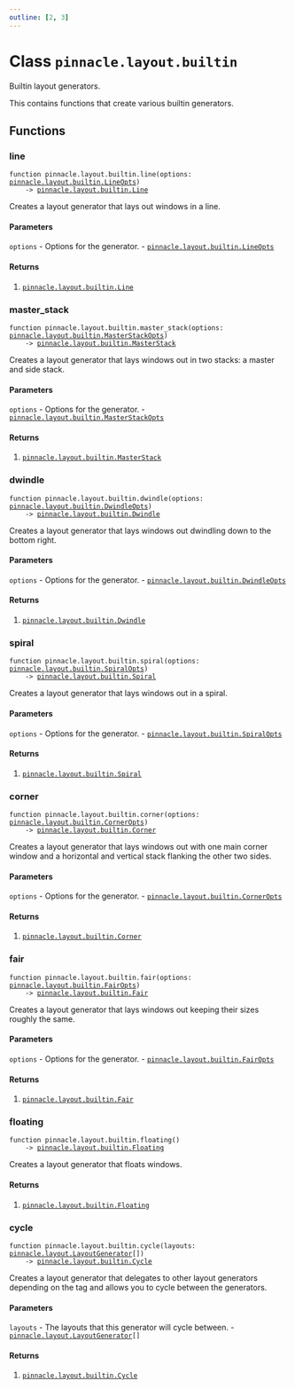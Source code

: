 ```yaml
---
outline: [2, 3]
---
```


# Class `pinnacle.layout.builtin`


Builtin layout generators.

This contains functions that create various builtin generators.



## Functions

### <Badge type="function" text="function" /> line

<div class="language-lua"><pre><code>function pinnacle.layout.builtin.line(options: <a href="/lua-reference/main/classes/pinnacle.layout.builtin.LineOpts">pinnacle.layout.builtin.LineOpts</a>)
    -> <a href="/lua-reference/main/classes/pinnacle.layout.builtin.Line">pinnacle.layout.builtin.Line</a></code></pre></div>

Creates a layout generator that lays out windows in a line.



#### Parameters

`options` - Options for the generator.
	- <code><a href="/lua-reference/main/classes/pinnacle.layout.builtin.LineOpts">pinnacle.layout.builtin.LineOpts</a></code>



#### Returns

1. <code><a href="/lua-reference/main/classes/pinnacle.layout.builtin.Line">pinnacle.layout.builtin.Line</a></code>




### <Badge type="function" text="function" /> master_stack

<div class="language-lua"><pre><code>function pinnacle.layout.builtin.master_stack(options: <a href="/lua-reference/main/classes/pinnacle.layout.builtin.MasterStackOpts">pinnacle.layout.builtin.MasterStackOpts</a>)
    -> <a href="/lua-reference/main/classes/pinnacle.layout.builtin.MasterStack">pinnacle.layout.builtin.MasterStack</a></code></pre></div>

Creates a layout generator that lays windows out in two stacks: a master and side stack.


#### Parameters

`options` - Options for the generator.
	- <code><a href="/lua-reference/main/classes/pinnacle.layout.builtin.MasterStackOpts">pinnacle.layout.builtin.MasterStackOpts</a></code>



#### Returns

1. <code><a href="/lua-reference/main/classes/pinnacle.layout.builtin.MasterStack">pinnacle.layout.builtin.MasterStack</a></code>




### <Badge type="function" text="function" /> dwindle

<div class="language-lua"><pre><code>function pinnacle.layout.builtin.dwindle(options: <a href="/lua-reference/main/classes/pinnacle.layout.builtin.DwindleOpts">pinnacle.layout.builtin.DwindleOpts</a>)
    -> <a href="/lua-reference/main/classes/pinnacle.layout.builtin.Dwindle">pinnacle.layout.builtin.Dwindle</a></code></pre></div>

Creates a layout generator that lays windows out dwindling down to the bottom right.



#### Parameters

`options` - Options for the generator.
	- <code><a href="/lua-reference/main/classes/pinnacle.layout.builtin.DwindleOpts">pinnacle.layout.builtin.DwindleOpts</a></code>



#### Returns

1. <code><a href="/lua-reference/main/classes/pinnacle.layout.builtin.Dwindle">pinnacle.layout.builtin.Dwindle</a></code>




### <Badge type="function" text="function" /> spiral

<div class="language-lua"><pre><code>function pinnacle.layout.builtin.spiral(options: <a href="/lua-reference/main/classes/pinnacle.layout.builtin.SpiralOpts">pinnacle.layout.builtin.SpiralOpts</a>)
    -> <a href="/lua-reference/main/classes/pinnacle.layout.builtin.Spiral">pinnacle.layout.builtin.Spiral</a></code></pre></div>

Creates a layout generator that lays windows out in a spiral.



#### Parameters

`options` - Options for the generator.
	- <code><a href="/lua-reference/main/classes/pinnacle.layout.builtin.SpiralOpts">pinnacle.layout.builtin.SpiralOpts</a></code>



#### Returns

1. <code><a href="/lua-reference/main/classes/pinnacle.layout.builtin.Spiral">pinnacle.layout.builtin.Spiral</a></code>




### <Badge type="function" text="function" /> corner

<div class="language-lua"><pre><code>function pinnacle.layout.builtin.corner(options: <a href="/lua-reference/main/classes/pinnacle.layout.builtin.CornerOpts">pinnacle.layout.builtin.CornerOpts</a>)
    -> <a href="/lua-reference/main/classes/pinnacle.layout.builtin.Corner">pinnacle.layout.builtin.Corner</a></code></pre></div>

Creates a layout generator that lays windows out with one main corner window and
a horizontal and vertical stack flanking the other two sides.



#### Parameters

`options` - Options for the generator.
	- <code><a href="/lua-reference/main/classes/pinnacle.layout.builtin.CornerOpts">pinnacle.layout.builtin.CornerOpts</a></code>



#### Returns

1. <code><a href="/lua-reference/main/classes/pinnacle.layout.builtin.Corner">pinnacle.layout.builtin.Corner</a></code>




### <Badge type="function" text="function" /> fair

<div class="language-lua"><pre><code>function pinnacle.layout.builtin.fair(options: <a href="/lua-reference/main/classes/pinnacle.layout.builtin.FairOpts">pinnacle.layout.builtin.FairOpts</a>)
    -> <a href="/lua-reference/main/classes/pinnacle.layout.builtin.Fair">pinnacle.layout.builtin.Fair</a></code></pre></div>

Creates a layout generator that lays windows out keeping their sizes roughly the same.



#### Parameters

`options` - Options for the generator.
	- <code><a href="/lua-reference/main/classes/pinnacle.layout.builtin.FairOpts">pinnacle.layout.builtin.FairOpts</a></code>



#### Returns

1. <code><a href="/lua-reference/main/classes/pinnacle.layout.builtin.Fair">pinnacle.layout.builtin.Fair</a></code>




### <Badge type="function" text="function" /> floating

<div class="language-lua"><pre><code>function pinnacle.layout.builtin.floating()
    -> <a href="/lua-reference/main/classes/pinnacle.layout.builtin.Floating">pinnacle.layout.builtin.Floating</a></code></pre></div>

Creates a layout generator that floats windows.




#### Returns

1. <code><a href="/lua-reference/main/classes/pinnacle.layout.builtin.Floating">pinnacle.layout.builtin.Floating</a></code>




### <Badge type="function" text="function" /> cycle

<div class="language-lua"><pre><code>function pinnacle.layout.builtin.cycle(layouts: <a href="/lua-reference/main/classes/pinnacle.layout.LayoutGenerator">pinnacle.layout.LayoutGenerator</a>[])
    -> <a href="/lua-reference/main/classes/pinnacle.layout.builtin.Cycle">pinnacle.layout.builtin.Cycle</a></code></pre></div>

Creates a layout generator that delegates to other layout generators depending on the tag
and allows you to cycle between the generators.



#### Parameters

`layouts` - The layouts that this generator will cycle between.
	- <code><a href="/lua-reference/main/classes/pinnacle.layout.LayoutGenerator">pinnacle.layout.LayoutGenerator</a>[]</code>



#### Returns

1. <code><a href="/lua-reference/main/classes/pinnacle.layout.builtin.Cycle">pinnacle.layout.builtin.Cycle</a></code>



